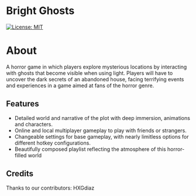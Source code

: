 # Bright Ghosts
  [![License: MIT](https://img.shields.io/badge/License-MIT-yellow.svg)](https://opensource.org/licenses/MIT)

About
=====

A horror game in which players explore mysterious locations by interacting with ghosts that become visible when using light. Players will have to uncover the dark secrets of an abandoned house, facing terrifying events and experiences in a game aimed at fans of the horror genre.

Features
--------

* Detailed world and narrative of the plot with deep immersion, animations and characters.
* Online and local multiplayer gameplay to play with friends or strangers.
* Changeable settings for base gameplay, with nearly limitless options for different hotkey configurations.
* Beautifully composed playlist reflecting the atmosphere of this horror-filled world






















## Credits

Thanks to our contributors: HXGdiaz
